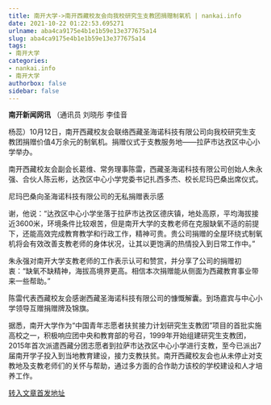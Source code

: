 ```yaml
---
title: 南开大学->南开西藏校友会向我校研究生支教团捐赠制氧机 | nankai.info
date: 2021-10-22 01:22:53.695271
urlname: aba4ca9175e4b1e1b59e13e377675a14
slug: aba4ca9175e4b1e1b59e13e377675a14
tags: 
- 南开大学
categories:
- nankai.info
- 南开大学
authorbox: false
sidebar: false
---
```

**南开新闻网讯** （通讯员 刘晓彤 李佳音

杨蕊）10月12日，南开西藏校友会联络西藏圣海诺科技有限公司向我校研究生支教团捐赠价值4万余元的制氧机。捐赠仪式于支教服务地——拉萨市达孜区中心小学举办。

南开西藏校友会副会长葛维、常务理事陈雷，西藏圣海诺科技有限公司创始人朱永强、合伙人陈云彬，达孜区中心小学党委书记扎西多杰、校长尼玛巴桑出席仪式。

尼玛巴桑向圣海诺科技有限公司的无私捐赠表示感
<!--more-->
谢，他说：“达孜区中心小学坐落于拉萨市达孜区德庆镇，地处高原，平均海拔接近3600米，环境条件比较艰苦，但是南开大学的支教老师在克服缺氧不适的前提下，还能高效完成教育教学和行政工作，精神可贵。贵公司捐赠的全屋环绕式制氧机将会有效改善支教老师的身体状况，让其以更饱满的热情投入到日常工作中。”

朱永强对南开大学支教老师的工作表示认可和赞赏，并分享了公司的捐赠初衷：“缺氧不缺精神，海拔高境界更高。相信本次捐赠能从侧面为西藏教育事业带来一些帮助。”

陈雷代表西藏校友会感谢西藏圣海诺科技有限公司的慷慨解囊。到场嘉宾与中心小学领导互赠捐赠牌及锦旗。

据悉，南开大学作为“中国青年志愿者扶贫接力计划研究生支教团”项目的首批实施高校之一，积极响应团中央和教育部的号召，1999年开始组建研究生支教团，2015年首次派遣西藏分团志愿者到拉萨市达孜区中心小学进行支教，至今已派出7届南开学子投入到当地教育建设，接力支教扶贫。南开西藏校友会也从未停止对支教地及支教老师们的关怀与帮助，通过多方面的合作助力该校的学校建设和人才培养工作。



[转入文章首发地址](http://news.nankai.edu.cn/ywsd/system/2021/10/17/030048355.shtml)
